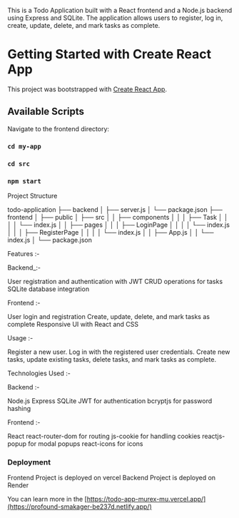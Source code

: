 This is a Todo Application built with a React frontend and a Node.js backend using Express and SQLite. The application allows users to register, log in, create, update, delete, and mark tasks as complete.

# Getting Started with Create React App

This project was bootstrapped with [Create React App](https://github.com/facebook/create-react-app).

## Available Scripts

Navigate to the frontend directory:
### `cd my-app`
### `cd src`
### `npm start`

Project Structure

todo-application
├── backend
│   ├── server.js
│   └── package.json
├── frontend
│   ├── public
│   ├── src
│   │   ├── components
│   │   │   ├── Task
│   │   │   │   └── index.js
│   │   ├── pages
│   │   │   ├── LoginPage
│   │   │   │   └── index.js
│   │   │   ├── RegisterPage
│   │   │   │   └── index.js
│   │   ├── App.js
│   │   └── index.js
│   └── package.json


Features :-

Backend_:-

User registration and authentication with JWT
CRUD operations for tasks
SQLite database integration

Frontend :-

User login and registration
Create, update, delete, and mark tasks as complete
Responsive UI with React and CSS

Usage :-

Register a new user.
Log in with the registered user credentials.
Create new tasks, update existing tasks, delete tasks, and mark tasks as complete.

Technologies Used :-

Backend :-

Node.js
Express
SQLite
JWT for authentication
bcryptjs for password hashing

Frontend :-

React
react-router-dom for routing
js-cookie for handling cookies
reactjs-popup for modal popups
react-icons for icons

### Deployment

Frontend Project is deployed on vercel
Backend Project is deployed on Render

You can learn more in the [https://todo-app-murex-mu.vercel.app/](https://profound-smakager-be237d.netlify.app/)

